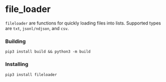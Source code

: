 # file_loader

`fileloader` are functions for quickly loading files into lists. Supported types
are `txt`, `jsonl/ndjson`, and `csv`.

### Building

`pip3 install build && python3 -m build`

### Installing

`pip3 install fileloader`

